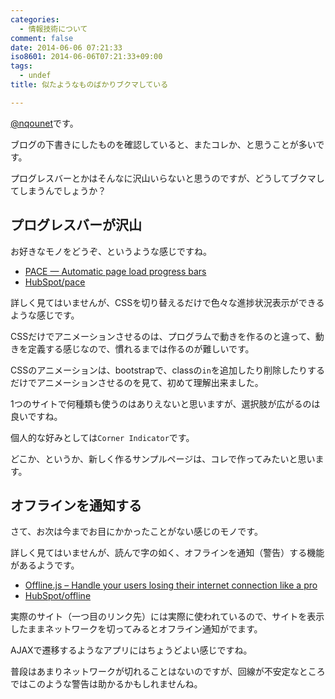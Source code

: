 ```yaml
---
categories:
  - 情報技術について
comment: false
date: 2014-06-06 07:21:33
iso8601: 2014-06-06T07:21:33+09:00
tags:
  - undef
title: 似たようなものばかりブクマしている

---
```


<p><a href="https://twitter.com/nqounet">@nqounet</a>です。</p>

<p>ブログの下書きにしたものを確認していると、またコレか、と思うことが多いです。</p>

<p>プログレスバーとかはそんなに沢山いらないと思うのですが、どうしてブクマしてしまうんでしょうか？</p>



<h2>プログレスバーが沢山</h2>

<p>お好きなモノをどうぞ、というような感じですね。</p>

<ul>
<li><a href="http://github.hubspot.com/pace/docs/welcome/">PACE — Automatic page load progress bars</a></li>
<li><a href="https://github.com/HubSpot/pace">HubSpot/pace</a></li>
</ul>

<p>詳しく見てはいませんが、CSSを切り替えるだけで色々な進捗状況表示ができるような感じです。</p>

<p>CSSだけでアニメーションさせるのは、プログラムで動きを作るのと違って、動きを定義する感じなので、慣れるまでは作るのが難しいです。</p>

<p>CSSのアニメーションは、bootstrapで、classの<code>in</code>を追加したり削除したりするだけでアニメーションさせるのを見て、初めて理解出来ました。</p>

<p>1つのサイトで何種類も使うのはありえないと思いますが、選択肢が広がるのは良いですね。</p>

<p>個人的な好みとしては<code>Corner Indicator</code>です。</p>

<p>どこか、というか、新しく作るサンプルページは、コレで作ってみたいと思います。</p>

<h2>オフラインを通知する</h2>

<p>さて、お次は今までお目にかかったことがない感じのモノです。</p>

<p>詳しく見てはいませんが、読んで字の如く、オフラインを通知（警告）する機能があるようです。</p>

<ul>
<li><a href="http://github.hubspot.com/offline/docs/welcome/">Offline.js – Handle your users losing their internet connection like a pro</a></li>
<li><a href="https://github.com/HubSpot/offline">HubSpot/offline</a></li>
</ul>

<p>実際のサイト（一つ目のリンク先）には実際に使われているので、サイトを表示したままネットワークを切ってみるとオフライン通知がでます。</p>

<p>AJAXで遷移するようなアプリにはちょうどよい感じですね。</p>

<p>普段はあまりネットワークが切れることはないのですが、回線が不安定なところではこのような警告は助かるかもしれませんね。</p>
    	